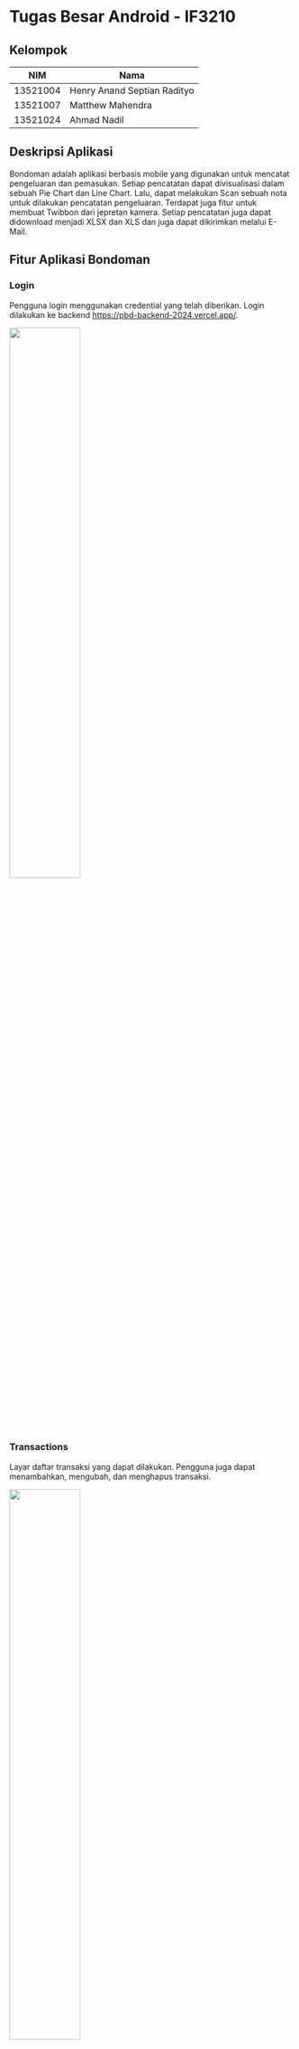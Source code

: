 # Tugas Besar Android - IF3210
## Kelompok
| NIM | Nama |
| --- | ---- |
| 13521004 | Henry Anand Septian Radityo |
| 13521007 | Matthew Mahendra |
| 13521024 | Ahmad Nadil |
## Deskripsi Aplikasi
Bondoman adalah aplikasi berbasis mobile yang digunakan untuk mencatat pengeluaran dan pemasukan. Setiap pencatatan dapat divisualisasi dalam sebuah Pie Chart dan Line Chart. Lalu, dapat melakukan Scan sebuah nota untuk dilakukan pencatatan pengeluaran. Terdapat juga fitur untuk membuat Twibbon dari jepretan kamera. Setiap pencatatan juga dapat didownload menjadi XLSX dan XLS dan juga dapat dikirimkan melalui E-Mail.

## Fitur Aplikasi Bondoman
### Login
Pengguna login menggunakan credential yang telah diberikan. Login dilakukan ke backend https://pbd-backend-2024.vercel.app/.

<img src="./docs/loginpage.png" width="50%" height="50%">

### Transactions
Layar daftar transaksi yang dapat dilakukan. Pengguna juga dapat menambahkan, mengubah, dan menghapus transaksi.

<img src="./docs/listoftransactions.png" width="50%" height="50%">
<img src="./docs/addtran.png" width="50%" height="50%">
<img src="./docs/updatetran.png" width="50%" height="50%">

### Graph
Summary dari transaksi yang dilakukan, dibagi menurut kategori income/outcome.

<img src="./docs/graph.png" width="50%" height="50%">


### Scan Nota
Melakukan scan nota untuk mengembalikan item-item yang terdapat pada nota. Scan dilakukan menggunakan kamera.

<img src="./docs/ScanNota.png" width="50%" height="50%">
<img src="./docs/scanres.png" width="50%" height="50%">

### Settings
Halaman pengaturan untuk mengunduh dan mengirim daftar transaksi, logout, dan melakukan randomize pada parameter transaksi.

<img src="./docs/settings.png" width="50%" height="50%">

### Twibbon
Twibbon sederhana untuk mengingatkan apa yang terjadi ketika gagal membuat 1000 candi dalam satu malam.

<img src="./docs/twibbon.png" width="50%" height="50%">

## Analisis OWASP
### M4: Insufficient Input/Output Validation
Security vulnerability ini terdapat pada input yang dilakukan pada aplikasi oleh user. Input dapat mempengaruhi kinerja dan keamanan dari aplikasi. Secara kinerja, aplikasi dapat mengalami crash ketika input yang diberikan tidak cukup atau terdapat value null yang digunakan maupun ketika menghasilkan output null. Selain itu, unvalidated input dapat menjadi penyebab serangan SQL Injection dengan memasukkan bagian dari query yang akan selalu bernilai true pada klausa WHERE.

Aplikasi yang dibuat memeriksa segala input pengguna agar tidak dibiarkan null atau memberikan default value jika hasilnya adalah null. Selain itu, terkait keamanan database, digunakan Room Persistence library. Room Persistence Library akan memastikan bahwa parameter yang diterima untuk digunakan dalam query divalidasi terlebih dahulu, misalnya sebagai string atau sebagai integer. Dengan demikian, jika ada query dengan parameter a OR 1=1, maka akan dianggap sebagai sebuah string secara keseluruhan. 

Diberikan gambar contoh input validation dan snippet penggunaan DAO.

<img src="./docs/invalidinput1.png" width="50%" height="50%">

```
@Entity(tableName = "transactions")
data class Transaction(
    @PrimaryKey(autoGenerate = true) val transaction_id: Int?,
    @ColumnInfo(name = "transaction_owner") val transaction_owner: String,
    @ColumnInfo(name = "transaction_name") val transaction_name: String,
    @ColumnInfo(name = "transaction_date") val transaction_date: String,
    @ColumnInfo(name = "transaction_price") val transaction_price: Int,
    @ColumnInfo(name = "transaction_category") val transaction_category: String,
    @ColumnInfo(name = "transaction_location") val transaction_location: String,
    @ColumnInfo(name = "transaction_latitude") val transaction_latitude: Double,
    @ColumnInfo(name = "transaction_longitude") val transaction_longitude: Double
)

data class TransactionSummary(
    val transaction_date: String,
    val total_price: Float
)

@Dao
interface TransactionDao {
    @Query("SELECT * FROM transactions WHERE transaction_owner = :email ORDER BY transaction_date DESC")
    suspend fun index(email: String): List<Transaction>

    @Insert
    suspend fun store(vararg transaction: Transaction)

    @Update
    suspend fun update(transaction: Transaction)

    @Query("SELECT * FROM transactions WHERE transaction_id = :transactionId")
    suspend fun getTransactionById(transactionId: Int): Transaction?

    @Delete
    suspend fun delete(vararg transaction: Transaction)

    @Query("SELECT transaction_date, SUM(transaction_price) AS total_price FROM transactions WHERE transaction_owner = :email AND transaction_category = :category GROUP BY transaction_date ORDER BY transaction_date DESC LIMIT 7")
    suspend fun getLast7Transaction(email: String, category: String): List<TransactionSummary>
}
```

### M8: Security Misconfiguration
Konfigurasi yang diberikan di aplikasi, pada AndroidManifest.xml, dapat memberikan vulnerability dalam bentuk akses yang tidak terautentikasi terhadap data-data sensitif di aplikasi. Contoh dari penyebab ini adalah tidak mereviu kembali permission yang didefinisikan di manifest maupun tidak melakukan enkripsi terhadap data sensitif seperti API Key atau password.

Pada aplikasi yang dibuat, penyimpanan password untuk keperluan JWT dienkripsi menggunakan Android Keystore sehingga tidak langsung menyimpan password begitu saja. Terkait intent ke aplikasi lain, data yang dikirimkan ke intent aplikasi lain yaitu GMap hanya sebagian data yang diperlukan saja yaitu data latitude dan longitude, sehingga tidak ada data lain yang dikirimkan keluar aplikasi yang mungkin dapat menjadi security breach. Begitu pula untuk broadcast. Broadcast pada randomize transaction hanya mengirimkan broadcast secara internal sehingga tidak diterima oleh aplikasi dari luar. Terkait permission yang didefinisikan aplikasi hanya memerlukan permission lokasi, camera, write to storage, dan internet. Dengan demikian hanya permission itu saja yang didefinisikan di android manifest sehingga tidak ada permission yang tidak diperlukan dicantumkan.

Diberikan snippet permission pada AndroidManifest.xml dan enkripsi password dan username untuk JWT
```
<uses-permission android:name="android.permission.INTERNET"/>
<uses-permission android:name="android.permission.ACCESS_NETWORK_STATE"/>
<uses-permission android:name="android.permission.CHANGE_NETWORK_STATE"/>
<uses-permission android:name="android.permission.CAMERA"/>
<uses-permission android:name="android.permission.ACCESS_COARSE_LOCATION"/>
<uses-permission android:name="android.permission.ACCESS_FINE_LOCATION"/>
<uses-permission
    android:name="android.permission.WRITE_EXTERNAL_STORAGE"
    android:maxSdkVersion="18" />
```

```
KeyStoreManager.getInstance(this@LoginActivity).createNewKeys("token")
KeyStoreManager.getInstance(this@LoginActivity).createNewKeys("email")
KeyStoreManager.getInstance(this@LoginActivity).createNewKeys("password")
KeyStoreManager.getInstance(this@LoginActivity).createNewKeys("expiry")
```

### M9: Insecure Data Storage
Vulnerability ini mencoba untuk mengakses data sensitif yang seharusnya tidak dapat diakses oleh umum. Hal yang diincar adalah enkripsi yang lemah, tidak menghandle user credential dengan tepat, dan penyimpanan data yang kurang secure. Hal-hal tersebut dapat dicapai melalui logging yang tidak benar, tidak menghapus temporary file, menyimpan password dalam plainteks, dll.

Pada aplikasi yang dibuat, pada saat membuat file export transaction, temporary file akan dihapus pada saat file sudah disimpan di direktori yang diinginkan (folder download). Pada awalnya access-token dan expire timenya dilog ke aplikasi, namun telah dihapus karena pada awalnya digunakan untuk debugging pada saat pembuatan. Untuk keperluan penyimpanan token login, disimpan dengan melakukan enkripsi dengan RSA.

Diberikan snippet sebagai penghapusan file dan enkripsi RSA sebagai berikut:
```
val tempFile = kotlin.io.path.createTempFile("test_output_", type)
workbook.write(tempFile.outputStream())
workbook.close()
val downloadFolder = Environment.getExternalStoragePublicDirectory(Environment.DIRECTORY_DOWNLOADS)
val dateFormat = SimpleDateFormat("yyyyMMdd_HHmmss", Locale.getDefault())
val dateSignature = dateFormat.format(Date())
val fileName = "transactions_${dateSignature}$type"
val targetFile = File(downloadFolder, fileName)
if (flag==1){
    tempFile.toFile().copyTo(targetFile, overwrite = true)
    tempFile.toFile().delete()
} else {
    val newFileName = "Transaction_${dateSignature}$type"
    val newFilePath = tempFile.resolveSibling(newFileName)
    Files.move(tempFile, newFilePath, StandardCopyOption.REPLACE_EXISTING)
    return newFilePath.toAbsolutePath().toString()
}
```

```
private fun encryptData(alias: String, token: String): String {
    val publicKey = keyStore.getCertificate(alias).publicKey

    val cipher = Cipher.getInstance("RSA/ECB/PKCS1Padding").apply {
        init(Cipher.ENCRYPT_MODE, publicKey)
    }

    val bytes = token.toByteArray(Charsets.UTF_8)
    val encryptedBytes = cipher.doFinal(bytes)
    return Base64.encodeToString(encryptedBytes, Base64.DEFAULT)
}
```

## Accessability Testing
Setelah dilakukan accessability testing, didapatkan hasil sebagai berikut untuk setiap halaman

### Suggestion Login
Sebagian besar mempermasalahkan text contrast dari elemen-elemen yang ada pada halaman Login

Perbaikan dari login sudah memberikan no suggestion dengan tampilan layar yang diperbaiki sebagai berikut
<div align="center" style="display: flex; justify-content: center;">
    <img src="./docs/loginacc.png" width="32%" style="max-width:100%;" />
    <img src="./docs/login.png" width="32%" style="max-width:100%;" />
    <img src="./docs/login_ns.png" width="32%" style="max-width:100%;" />
</div>
### Suggestion Add Transaction
Dipermasalahkan ukuran input yang statik dari teks dan elemen.
Perbaikan dari Add Transaction sudah memberikan no suggestion selain pada elemen Google Maps yang tidak bisa diganti. Tampilan layar yang diperbaiki sebagai berikut.
<div align="center" style="display: flex; justify-content: center;">
    <img src="./docs/addtranacc.png" width="32%" style="max-width:100%;" />
    <img src="./docs/addTransaction.png" width="32%" style="max-width:100%;" />
    <img src="./docs/addTransaction_ns.png" width="32%" style="max-width:100%;" />
</div>

### Suggestion Scan Result
Dipermasalahkan ukuran yang statik sehingga tidak bisa discale pada layar yang berbeda.
Perbaikan dari Scan Result sudah memberikan no suggestion dengan tampilan layar yang diperbaiki sebagai berikut

<div align="center" style="display: flex; justify-content: center;">
    <img src="./docs/scanresacc.png" width="32%" style="max-width:100%;" />
    <img src="./docs/scanresult.jpg" width="32%" style="max-width:100%;" />
    <img src="./docs/scanresult_ns.jpg" width="32%" style="max-width:100%;" />
</div>
### Suggestion Update Transaction
Dipermasalahkan touch size yang terlalu kecil untuk elemen yang ada dalam layar. Perbaikan dari Update Transaction sudah memberikan no suggestion selain pada elemen Google Maps yang tidak bisa diganti. Tampilan layar yang diperbaiki sebagai berikut.
<div align="center" style="display: flex; justify-content: center;">
    <img src="./docs/updateacc.png" width="32%" style="max-width:100%;" />
    <img src="./docs/updateTransaction.png" width="32%" style="max-width:100%;" />
    <img src="./docs/updateTransaction_ns.png" width="32%" style="max-width:100%;" />
</div>>
### Suggestion Graph
Dipermasalahkan ukuran yang statik sehingga tidak bisa discale pada layar yang berbeda dan id yang sama. Perbaikan dari Graph sudah memberikan no suggestion dengan tampilan layar yang diperbaiki sebagai berikut

<div align="center" style="display: flex; justify-content: center;">
    <img src="./docs/graphacc.png" width="32%" style="max-width:100%;" />
    <img src="./docs/graph.jpg" width="32%" style="max-width:100%;" />
    <img src="./docs/graph_ns.jpg" width="32%" style="max-width:100%;" />
</div>
### Suggestion Scan
Dipermasalahkan ukuran yang statik sehingga tidak bisa discale pada layar yang berbeda dan id yang sama. Terdapat juga masalah kontras pada judul layar. Perbaikan dari Scan  sudah memberikan no suggestion dengan tampilan layar yang diperbaiki sebagai berikut

<div align="center" style="display: flex; justify-content: center;">
    <img src="./docs/scanacc.png" width="32%" style="max-width:100%;" />
    <img src="./docs/scan.jpg" width="32%" style="max-width:100%;" />
    <img src="./docs/scan_ns.jpg" width="32%" style="max-width:100%;" />
</div>
### Suggestion Twibbon
Dipermasalahkan elemen yang ukurannya statik, kontras warna, dan id elemen yang sama untuk beberapa elemen lainnya. Perbaikan dari Twibbon sudah memberikan no suggestion dengan tampilan layar yang diperbaiki sebagai berikut

<div align="center" style="display: flex; justify-content: center;">
    <img src="./docs/twibbonacc.png" width="32%" style="max-width:100%;" />
    <img src="./docs/twibbon.jpg" width="32%" style="max-width:100%;" />
    <img src="./docs/twibbon_ns.jpg" width="32%" style="max-width:100%;" />
</div>>
### Suggestion Setting
Pada umumnya dipermasalahkan elemen yang ukurannya statik sehingga tidak dapat dilakukan scaling pada layar dengan ukuran yang bermacam-macam. Perbaikan dari Setting sudah memberikan no suggestion dengan tampilan layar yang diperbaiki sebagai berikut

<div align="center" style="display: flex; justify-content: center;">
    <img src="./docs/settingacc.png" width="32%" style="max-width:100%;" />
    <img src="./docs/setting.jpg" width="32%" style="max-width:100%;" />
    <img src="./docs/setting_ns.jpg" width="32%" style="max-width:100%;" />
</div>
### Suggestion Transaction
Dipermasalahkan ukuran touch target, tidak adanya alt-text pada tombol delete, value yang sama untuk beberapa elemen lainnya, dan kontras warna. Perbaikan dari Transaction sudah memberikan no suggestion dengan tampilan layar yang diperbaiki sebagai berikut

<div align="center" style="display: flex; justify-content: center;">
    <img src="./docs/tranacc.png" width="32%" style="max-width:100%;" />
    <img src="./docs/transaction.jpg" width="32%" style="max-width:100%;" />
    <img src="./docs/transaction_ns.jpg" width="32%" style="max-width:100%;" />
</div>


## Alokasi Waktu
| NIM | Waktu Persiapan (Jam) | Waktu Pengerjaan (Jam) |
| --- | --------------------- | ---------------------- |
| 13521004 |5| 24 |
| 13521007 |5| 24 |
| 13521024 |5| 24 |